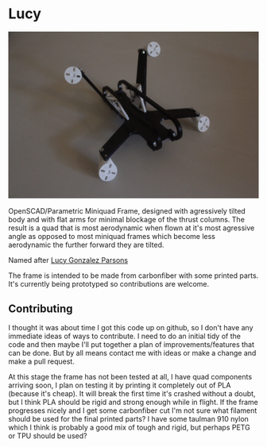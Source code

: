 # Lucy
![alt text][img1]

[img1]: https://github.com/Irev-Dev/Lucy/blob/master/Images/IMG_3237.JPG "image1"

OpenSCAD/Parametric Miniquad Frame, designed with  agressively tilted body and with flat arms for minimal blockage of the thrust columns. The result is a quad that is most aerodynamic when flown at it's most agressive angle as opposed to most miniquad frames which become less aerodynamic the further forward they are tilted.

Named after [Lucy Gonzalez Parsons](https://www.youtube.com/watch?v=XrSSR_JgHME "More Dangerous Than a Thousand Rioters: The Revolutionary Life of Lucy Parsons") 

The frame is intended to be made from carbonfiber with some printed parts. It's currently being prototyped so contributions are welcome.

## Contributing
I thought it was about time I got this code up on github, so I don't have any immediate ideas of ways to contribute. I need to do an initial tidy of the code and then maybe I'll put together a plan of improvements/features that can be done. But by all means contact me with ideas or make a change and make a pull request.

At this stage the frame has not been tested at all, I have quad components arriving soon, I plan on testing it by printing it completely out of PLA (because it's cheap). It will break the first time it's crashed without a doubt, but I think PLA should be rigid and strong enough while in flight. If the frame progresses nicely and I get some carbonfiber cut I'm not sure what filament should be used for the final printed parts? I have some taulman 910 nylon which I think is probably a good mix of tough and rigid, but perhaps PETG or TPU should be used?


